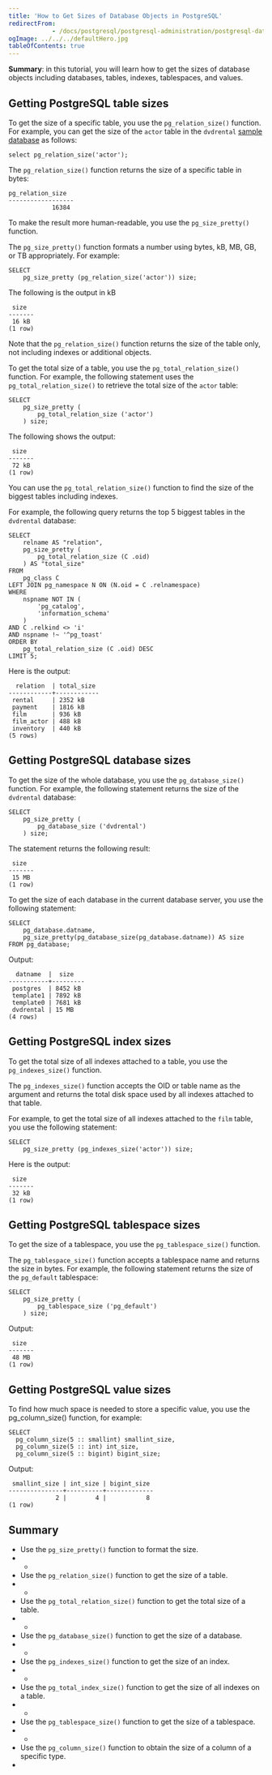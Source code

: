 ```yaml
---
title: 'How to Get Sizes of Database Objects in PostgreSQL'
redirectFrom: 
            - /docs/postgresql/postgresql-administration/postgresql-database-indexes-table-size/
ogImage: ../../../defaultHero.jpg
tableOfContents: true
---
```


**Summary**: in this tutorial, you will learn how to get the sizes of database objects including databases, tables, indexes, tablespaces, and values.



## Getting PostgreSQL table sizes



To get the size of a specific table, you use the `pg_relation_size()` function. For example, you can get the size of the `actor` table in the `dvdrental` [sample database](https://www.postgresqltutorial.com/postgresql-getting-started/postgresql-sample-database/) as follows:



```
select pg_relation_size('actor');
```



The `pg_relation_size()` function returns the size of a specific table in bytes:



```
pg_relation_size
------------------
            16384
```



To make the result more human-readable, you use the `pg_size_pretty()` function.



The `pg_size_pretty()` function formats a number using bytes, kB, MB, GB, or TB appropriately. For example:



```
SELECT
    pg_size_pretty (pg_relation_size('actor')) size;
```



The following is the output in kB



```
 size
-------
 16 kB
(1 row)
```



Note that the `pg_relation_size()` function returns the size of the table only, not including indexes or additional objects.



To get the total size of a table, you use the `pg_total_relation_size()` function. For example, the following statement uses the `pg_total_relation_size()` to retrieve the total size of the `actor` table:



```
SELECT
    pg_size_pretty (
        pg_total_relation_size ('actor')
    ) size;
```



The following shows the output:



```
 size
-------
 72 kB
(1 row)
```



You can use the `pg_total_relation_size()` function to find the size of the biggest tables including indexes.



For example, the following query returns the top 5 biggest tables in the `dvdrental` database:



```
SELECT
    relname AS "relation",
    pg_size_pretty (
        pg_total_relation_size (C .oid)
    ) AS "total_size"
FROM
    pg_class C
LEFT JOIN pg_namespace N ON (N.oid = C .relnamespace)
WHERE
    nspname NOT IN (
        'pg_catalog',
        'information_schema'
    )
AND C .relkind <> 'i'
AND nspname !~ '^pg_toast'
ORDER BY
    pg_total_relation_size (C .oid) DESC
LIMIT 5;
```



Here is the output:



```
  relation  | total_size
------------+------------
 rental     | 2352 kB
 payment    | 1816 kB
 film       | 936 kB
 film_actor | 488 kB
 inventory  | 440 kB
(5 rows)
```



## Getting PostgreSQL database sizes



To get the size of the whole database, you use the `pg_database_size()` function. For example, the following statement returns the size of the `dvdrental` database:



```
SELECT
    pg_size_pretty (
        pg_database_size ('dvdrental')
    ) size;
```



The statement returns the following result:



```
 size
-------
 15 MB
(1 row)
```



To get the size of each database in the current database server, you use the following statement:



```
SELECT
    pg_database.datname,
    pg_size_pretty(pg_database_size(pg_database.datname)) AS size
FROM pg_database;
```



Output:



```
  datname  |  size
-----------+---------
 postgres  | 8452 kB
 template1 | 7892 kB
 template0 | 7681 kB
 dvdrental | 15 MB
(4 rows)
```



## Getting PostgreSQL index sizes



To get the total size of all indexes attached to a table, you use the `pg_indexes_size()` function.



The `pg_indexes_size()` function accepts the OID or table name as the argument and returns the total disk space used by all indexes attached to that table.



For example, to get the total size of all indexes attached to the `film` table, you use the following statement:



```
SELECT
    pg_size_pretty (pg_indexes_size('actor')) size;
```



Here is the output:



```
 size
-------
 32 kB
(1 row)
```



## Getting PostgreSQL tablespace sizes



To get the size of a tablespace, you use the `pg_tablespace_size()` function.



The `pg_tablespace_size()` function accepts a tablespace name and returns the size in bytes. For example, the following statement returns the size of the `pg_default` tablespace:



```
SELECT
    pg_size_pretty (
        pg_tablespace_size ('pg_default')
    ) size;
```



Output:



```
 size
-------
 48 MB
(1 row)
```



## Getting PostgreSQL value sizes



To find how much space is needed to store a specific value, you use the pg_column_size() function, for example:



```
SELECT
  pg_column_size(5 :: smallint) smallint_size,
  pg_column_size(5 :: int) int_size,
  pg_column_size(5 :: bigint) bigint_size;
```



Output:



```
 smallint_size | int_size | bigint_size
---------------+----------+-------------
             2 |        4 |           8
(1 row)
```



## Summary



- Use the `pg_size_pretty()` function to format the size.
- -
- Use the `pg_relation_size()` function to get the size of a table.
- -
- Use the `pg_total_relation_size()` function to get the total size of a table.
- -
- Use the `pg_database_size()` function to get the size of a database.
- -
- Use the `pg_indexes_size()` function to get the size of an index.
- -
- Use the `pg_total_index_size()` function to get the size of all indexes on a table.
- -
- Use the `pg_tablespace_size()` function to get the size of a tablespace.
- -
- Use the `pg_column_size()` function to obtain the size of a column of a specific type.
- 
